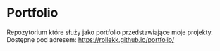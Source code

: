 # Portfolio

Repozytorium które służy jako portfolio przedstawiające moje projekty.
Dostępne pod adresem: https://rollekk.github.io/portfolio/
